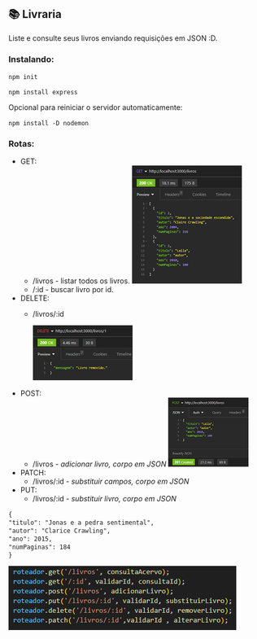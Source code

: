 ## 📚 Livraria
Liste e consulte seus livros enviando requisições em JSON :D.

### Instalando:
```
npm init
```
```
npm install express
```

Opcional para reiniciar o servidor automaticamente:

```
npm install -D nodemon
```

### Rotas:
- GET:
  -  /livros - listar todos os livros.
    ![Listar livros](getAll.png)
  - /:id - buscar livro por id.
- DELETE:
  - /livros/:id

    ![Deletar Erro](deletarErro.png)
- POST:
  - /livros *- adicionar livro, corpo em JSON*
  ![Adicionando livro](postLivro.png)
- PATCH:
  - /livros/:id *- substituir campos, corpo em JSON*
- PUT:
  - /livros/:id *- substituir livro, corpo em JSON*

```
{
"titulo": "Jonas e a pedra sentimental",
"autor": "Clarice Crawling",
"ano": 2015,
"numPaginas": 184
}
```
![Rotas do app](rotasImg.png)

